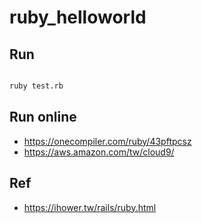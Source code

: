 # ruby_helloworld


## Run

```bash

ruby test.rb
```

## Run online

- https://onecompiler.com/ruby/43pftpcsz
- https://aws.amazon.com/tw/cloud9/


## Ref

- https://ihower.tw/rails/ruby.html